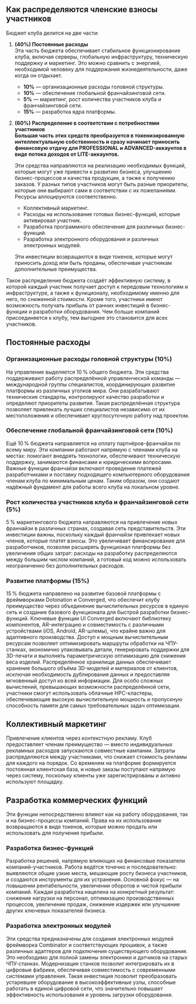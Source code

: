 ## Как распределяются членские взносы участников

Бюджет клуба делится на две части:

1. **(40%) Постоянные расходы**  
   Эта часть бюджета обеспечивает стабильное функционирование клуба, включая серверы, глобальную инфраструктуру, техническую поддержку и маркетинг. Это можно сравнить с энергией, необходимой человеку для поддержания жизнедеятельности, даже когда он отдыхает.
   - **10%** — организационные расходы головной структуры.
   - **10%** — обеспечение глобальной франчайзинговой сети.
   - **5%** — маркетинг, рост количества участников клуба и франчайзинговой сети.
   - **15%** — разработка ядра платформы.

2. **(60%) Распределение в соответствии с потребностями участников**  
   **Большая часть этих средств преобразуется в токенизированную интеллектуальную собственность и сразу начинает приносить финансовую отдачу для PROFESSIONAL и ADVANCED-аккаунтов в виде потока доходов от LITE-аккаунтов.**

   Эти средства направляются на реализацию необходимых функций, которые могут уже привести к развитию бизнеса, улучшению бизнес-процессов и качества продукции, а также к получению заказов. У разных типов участников могут быть разные приоритеты, которые они выбирают сами в соответствии с их пожеланиями. Ресурсы аллоцируются соответственно.
   
   - Коллективный маркетинг.
   - Расходы на использование готовых бизнес-функций, которые активировал участник.
   - Разработка программного обеспечения для различных бизнес-функций.
   - Разработка электронного оборудования и различных электронных модулей.
   
   Эти инвестиции возвращаются в виде токенов, которые могут приносить доход или быть проданы, обеспечивая участникам дополнительные преимущества.

Такое распределение бюджета создаёт эффективную систему, в которой каждый участник получает доступ к передовым технологиям и инфраструктуре, а также к функционалу, необходимому именно для него, по сниженной стоимости. Кроме того, участники имеют возможность получать прибыль от ранних инвестиций в бизнес-функции и разработки оборудования. Чем больше компаний присоединяется к клубу, тем выгоднее это становится для всех участников.

## Постоянные расходы

### Организационные расходы головной структуры (10%)

На управление выделяется 10 % общего бюджета. Эти средства поддерживают работу распределённой управленческой команды — международной группы специалистов, координирующих развитие платформы из различных уголков мира. Они разрабатывают технические стандарты, контролируют качество разработки и определяют приоритеты развития. Такая распределённая структура позволяет привлекать лучших специалистов независимо от их местоположения и обеспечивает круглосуточную работу над проектом.

### Обеспечение глобальной франчайзинговой сети (10%)

Ещё 10 % бюджета направляется на оплату партнёров-франчайзи по всему миру. Эти компании работают напрямую с членами клуба на местах: помогают внедрять технологии, обеспечивают техническую поддержку, занимаются финансами и юридическими вопросами. Важные функции франчайзи включают проведение платежей разработчиками и поставку подходящего компьютерного оборудования членам клуба по минимальным ценам. Таким образом, они создают надёжный фундамент для работы всего клуба на локальном уровне.

### Рост количества участников клуба и франчайзинговой сети (5%)

5 % маркетингового бюджета направляются на привлечение новых франчайзи в различных странах, создавая сеть представительств. Эти инвестиции важны, поскольку каждый франчайзи привлекает новых членов, которые платят взносы. Это увеличивает финансирование для разработчиков, позволяя расширять функционал платформы без увеличения общих затрат: расходы на разработку распределяются между большим числом компаний, а готовый код можно использовать неограниченно без дополнительных расходов.

### Развитие платформы (15%)





15 % бюджета направлено на развитие базовой платформы с фреймворками Dotonation и Converged, что обеспечит клубу преимущество через объединение вычислительных ресурсов в единую сеть и создание базового функционала для быстрой разработки бизнес-функций. Ключевые функции UI Converged включают библиотеку компонентов, AR-интеграцию и совместимость с различными устройствами (iOS, Android, AR-шлемы), что крайне важно для адаптивного производства. Доступ к мощным вычислительным ресурсам позволяет оптимизировать маршруты обработки на ЧПУ-станках, экономично упаковывать детали, генерировать поддержки для 3D-печати и выполнять параметрическую оптимизацию для снижения веса изделий. Распределённое хранилище данных обеспечивает хранение большого объёма 3D-моделей и материалов от клиентов, исключая необходимость дублирования данных и предоставляя мгновенный доступ ко всей информации. Для особо сложных вычислений, превышающих возможности распределённой сети, участники смогут использовать облачные HPC-кластеры, обеспечивающие высокую вычислительную мощность и пропускную способность памяти для самых требовательных задач оптимизации.









## Коллективный маркетинг

Привлечение клиентов через контекстную рекламу. Клуб предоставляет членам преимущество — вместо индивидуальных рекламных расходов запускаются совместные кампании. Затраты распределяются между участниками, что снижает стоимость рекламы для каждого на порядок. Со временем на платформе формируется постоянная клиентская база, и новые заказы поступают напрямую через систему, поскольку клиенты уже зарегистрированы и активно используют площадку.

## Разработка коммерческих функций

Эти функции непосредственно влияют как на работу оборудования, так и на бизнес-процессы компаний. Права на их использование возвращаются в виде токенов, которые можно продать или использовать для получения прибыли.

### Разработка бизнес-функций

Разработка решений, напрямую влияющих на финансовые показатели компаний-участников. Работа ведётся точечно и последовательно: выявляются общие узкие места, мешающие росту бизнеса участников, и создаются инструменты для их устранения. Основной фокус — на повышении рентабельности, увеличении оборотов и чистой прибыли компаний. Каждая разработка нацелена на конкретный результат: снижение нагрузки на персонал, оптимизацию производственных процессов, увеличение продаж, снижение издержек или улучшение других ключевых показателей бизнеса.

### Разработка электронных модулей

Эти средства предназначены для создания электронных модулей фреймворка Combinator и соответствующих прошивок, а также различных адаптеров для подключения существующего оборудования. Это необходимо для полной замены электроники и датчиков на старых ЧПУ-станках. Модернизация станков позволит интегрировать их в цифровые фабрики, обеспечивая совместимость с современными системами управления. Такая инвестиция позволит преобразовать устаревшее оборудование в высокоэффективные узлы, способные работать в единой цифровой сети, что значительно повышает эффективность использования и уровень загрузки оборудования.
